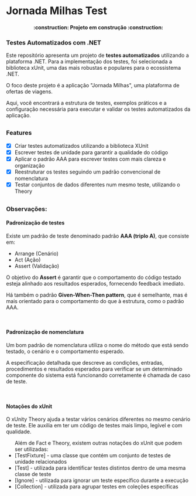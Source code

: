 # Jornada Milhas Test

<h4 align="center"> 
    :construction:  Projeto em construção  :construction:
</h4>

### Testes Automatizados com .NET
<p>Este repositório apresenta um projeto de <b>testes automatizados</b> utilizando a plataforma .NET. Para a implementação dos testes, foi selecionada a biblioteca xUnit, uma das mais robustas e populares para o ecossistema .NET.</p>
<p>O foco deste projeto é a aplicação "Jornada Milhas", uma plataforma de ofertas de viagens.</p>
<p>Aqui, você encontrará a estrutura de testes, exemplos práticos e a configuração necessária para executar e validar os testes automatizados da aplicação.</p>

##
### Features
- [x] Criar testes automatizados utilizando a biblioteca XUnit
- [x] Escrever testes de unidade para garantir a qualidade do código
- [x] Aplicar o padrão AAA para escrever testes com mais clareza e organização
- [x] Reestruturar os testes seguindo um padrão convencional de nomenclatura
- [x] Testar conjuntos de dados diferentes num mesmo teste, utilizando o Theory

##
### Observações:

#### Padronização de testes
<p>Existe um padrão de teste denominado padrão <b>AAA (triplo A)</b>, que consiste em:
<ul>
<li>Arrange (Cenário)</li>
<li>Act (Ação)</li>
<li>Assert (Validação)</li>
</ul>
<p>O objetivo do <b>Assert</b> é garantir que o comportamento do código testado esteja alinhado aos resultados esperados, fornecendo feedback imediato.</p>
<p>Há também o padrão <b>Given-When-Then pattern</b>, que é semelhante, mas é mais orientado para o comportamento do que à estrutura, como o padrão AAA.</p>
<br>

#### Padronização de nomenclatura
<p>Um bom padrão de nomenclatura utiliza o nome do método que está sendo testado, o cenário e o comportamento esperado.</p>
<p>A especificação detalhada que descreve as condições, entradas, procedimentos e resultados esperados para verificar se um determinado componente do sistema está funcionando corretamente é chamada de caso de teste.</p>
<br>

#### Notações do xUnit
<p>O xUnity Theory ajuda a testar vários cenários diferentes no mesmo cenário de teste. Ele auxilia em ter um código de testes mais limpo, legível e com qualidade.</p>

<ul>Além de Fact e Theory, existem outras notações do xUnit que podem ser utilizadas:
<li>[TestFixture] - uma classe que contém um conjunto de testes de unidade relacionados</li>
<li>[Test] - utilizada para identificar testes distintos dentro de uma mesma classe de teste</li>
<li>[Ignore] - utilizada para ignorar um teste específico durante a execução</li>
<li>[Collection] - utilizada para agrupar testes em coleções específicas</li>
</ul>
